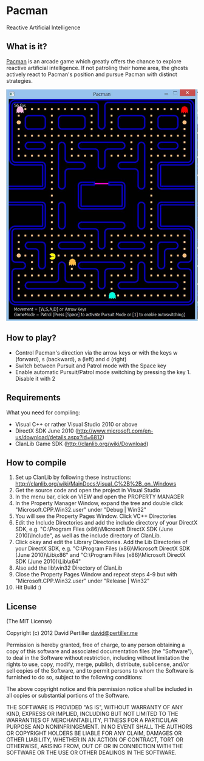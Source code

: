 Pacman
=============
Reactive Artificial Intelligence

What is it?
------------
[Pacman](https://en.wikipedia.org/wiki/Pacman) is an arcade game which greatly offers the chance to explore reactive artificial intelligence.
If not patroling their home area, the ghosts actively react to Pacman's position and pursue Pacman with distinct strategies.

![Screenshot](/docs/Screenshot.jpg?raw=true)

How to play?
------------
* Control Pacman's direction via the arrow keys or with the keys w (forward), s (backward), a (left) and d (right)
* Switch between Pursuit and Patrol mode with the Space key
* Enable automatic Pursuit/Patrol mode switching by pressing the key 1. Disable it with 2

Requirements
------------
What you need for compiling:
* Visual C++ or rather Visual Studio 2010 or above
* DirectX SDK June 2010 (http://www.microsoft.com/en-us/download/details.aspx?id=6812)
* ClanLib Game SDK (http://clanlib.org/wiki/Download)

How to compile
------------
1. Set up ClanLib by following these instructions: http://clanlib.org/wiki/MainDocs:Visual_C%2B%2B_on_Windows
2. Get the source code and open the project in Visual Studio
3. In the menu bar, click on VIEW and open the PROPERTY MANAGER
4. In the Property Manager Window, expand the tree and double click "Microsoft.CPP.Win32.user" under "Debug | Win32"
5. You will see the Property Pages Window. Click VC++ Directories
6. Edit the Include Directories and add the include directory of your DirectX SDK, e.g. "C:\Program Files (x86)\Microsoft DirectX SDK (June 2010)\Include", as well as the include directory of ClanLib.
7. Click okay and edit the Library Directories. Add the Lib Directories of your DirectX SDK, e.g. "C:\Program Files (x86)\Microsoft DirectX SDK (June 2010)\Lib\x86" and "C:\Program Files (x86)\Microsoft DirectX SDK (June 2010)\Lib\x64"
8. Also add the lib\win32 Directory of ClanLib
9. Close the Property Pages Window and repeat steps 4-9 but with "Microsoft.CPP.Win32.user" under "Release | Win32"
10. Hit Build :)

License
------------
(The MIT License)

Copyright (c) 2012 David Pertiller <david@pertiller.me>

Permission is hereby granted, free of charge, to any person obtaining a copy of this software and associated documentation files (the "Software"), to deal in the Software without restriction, including without limitation the rights to use, copy, modify, merge, publish, distribute, sublicense, and/or sell copies of the Software, and to permit persons to whom the Software is furnished to do so, subject to the following conditions:

The above copyright notice and this permission notice shall be included in all copies or substantial portions of the Software.

THE SOFTWARE IS PROVIDED "AS IS", WITHOUT WARRANTY OF ANY KIND, EXPRESS OR IMPLIED, INCLUDING BUT NOT LIMITED TO THE WARRANTIES OF MERCHANTABILITY, FITNESS FOR A PARTICULAR PURPOSE AND NONINFRINGEMENT. IN NO EVENT SHALL THE AUTHORS OR COPYRIGHT HOLDERS BE LIABLE FOR ANY CLAIM, DAMAGES OR OTHER LIABILITY, WHETHER IN AN ACTION OF CONTRACT, TORT OR OTHERWISE, ARISING FROM, OUT OF OR IN CONNECTION WITH THE SOFTWARE OR THE USE OR OTHER DEALINGS IN THE SOFTWARE.
